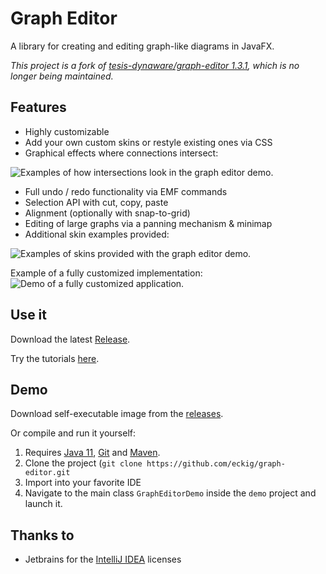 Graph Editor
==========

A library for creating and editing graph-like diagrams in JavaFX.

*This project is a fork of [tesis-dynaware/graph-editor 1.3.1](https://github.com/tesis-dynaware/graph-editor), which is no longer being maintained.*

## Features

+ Highly customizable
+ Add your own custom skins or restyle existing ones via CSS
+ Graphical effects where connections intersect:

![Examples of how intersections look in the graph editor demo.](intersectionExamples.png)

+ Full undo / redo functionality via EMF commands
+ Selection API with cut, copy, paste
+ Alignment (optionally with snap-to-grid)
+ Editing of large graphs via a panning mechanism & minimap
+ Additional skin examples provided:

![Examples of skins provided with the graph editor demo.](skinExamples.png)

Example of a fully customized implementation:
![Demo of a fully customized application.](demo.gif)

## Use it

Download the latest [Release](https://github.com/eckig/graph-editor/releases).

Try the tutorials [here](https://github.com/eckig/graph-editor/wiki).

## Demo

Download self-executable image from the [releases](https://github.com/eckig/graph-editor/releases).

Or compile and run it yourself:

 1. Requires [Java 11](https://adoptopenjdk.net/), [Git](http://git-scm.com/) and [Maven](http://maven.apache.org/).
 2. Clone the project (`git clone https://github.com/eckig/graph-editor.git`
 3. Import into your favorite IDE
 4. Navigate to the main class `GraphEditorDemo` inside the `demo` project and launch it.

## Thanks to

 - Jetbrains for the [IntelliJ IDEA](https://www.jetbrains.com/idea/) licenses
